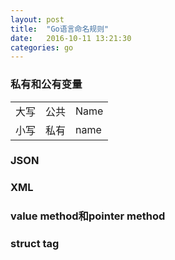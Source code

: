 ```yaml
---
layout: post
title:  "Go语言命名规则"
date:   2016-10-11 13:21:30
categories: go
---
```


### 私有和公有变量

|     |     |      |
|:----|:----|:-----|
| 大写 | 公共 | Name |
| 小写 | 私有 | name |

### JSON

### XML

### value method和pointer method

### struct tag

